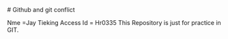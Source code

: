 \# Github and git conflict

Nme =Jay Tieking
Access Id = Hr0335
This Repository is just for practice in GIT.

